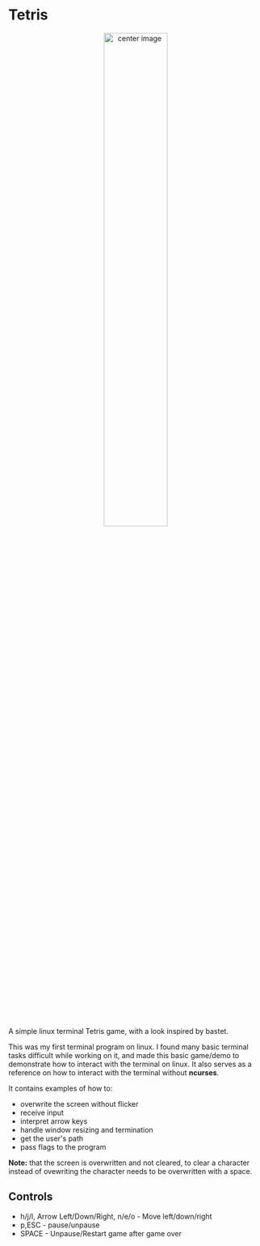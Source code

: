 # Tetris

<p align="center">
   <img src="https://github.com/MMqd/tetris/blob/main/screenshot.png?raw=true" width="50%" alt="center image" />
</p>

A simple linux terminal Tetris game, with a look inspired by bastet.

This was my first terminal program on linux. I found many basic terminal tasks difficult while working on it, and made this basic game/demo to demonstrate how to interact with the terminal on linux. It also serves as a reference on how to interact with the terminal without **ncurses**.

It contains examples of how to:
* overwrite the screen without flicker
* receive input
* interpret arrow keys
* handle window resizing and termination
* get the user's path
* pass flags to the program

**Note:** that the screen is overwritten and not cleared, to clear a character instead of ovewriting the character needs to be overwritten with a space.

## Controls
* h/j/l, Arrow Left/Down/Right, n/e/o - Move left/down/right
* p,ESC - pause/unpause
* SPACE - Unpause/Restart game after game over
